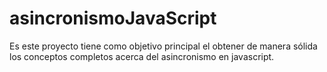 # asincronismoJavaScript
Es este proyecto tiene como objetivo principal el obtener de manera sólida los conceptos completos acerca del asincronismo en javascript.
